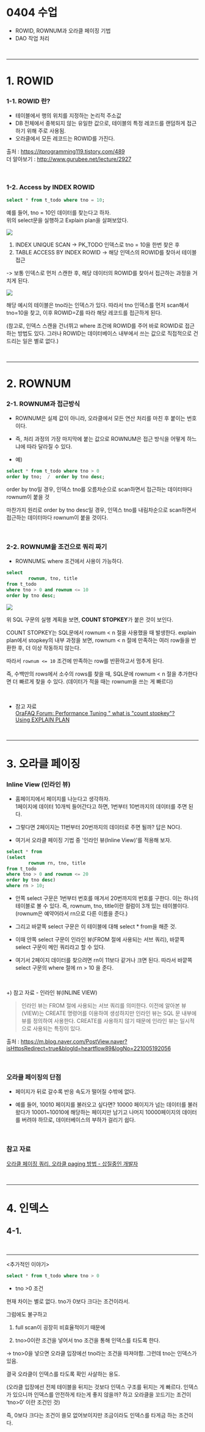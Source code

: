 # 0404 수업

- ROWID, ROWNUM과 오라클 페이징 기법
- DAO 작업 처리

<br>

---

# 1. ROWID

### 1-1. ROWID 란?
- 테이블에서 행의 위치를 지정하는 논리적 주소값
- DB 전체에서 중복되지 않는 유일한 값으로, 테이블의 특정 레코드를 랜덤하게 접근하기 위해 주로 사용됨.
- 오라클에서 모든 레코드는 ROWID를 가진다.

출처 : https://itprogramming119.tistory.com/489  
더 알아보기 : http://www.gurubee.net/lecture/2927 

<br>

### 1-2. Access by INDEX ROWID

```SQL
select * from t_todo where tno = 10;
```

예를 들어, tno = 10인 데이터를 찾는다고 하자.   
위의 select문을 실행하고 Explain plan을 살펴보았다.


![](https://s3.us-west-2.amazonaws.com/secure.notion-static.com/bcb6b77c-041d-4079-ad7a-110040dc9e8d/Untitled.png?X-Amz-Algorithm=AWS4-HMAC-SHA256&X-Amz-Content-Sha256=UNSIGNED-PAYLOAD&X-Amz-Credential=AKIAT73L2G45EIPT3X45%2F20220405%2Fus-west-2%2Fs3%2Faws4_request&X-Amz-Date=20220405T143214Z&X-Amz-Expires=86400&X-Amz-Signature=481a27dffd26cc521becce775a2f11c94ec4e439e063b9d7f4d5b4c753cd93c3&X-Amz-SignedHeaders=host&response-content-disposition=filename%20%3D%22Untitled.png%22&x-id=GetObject)

1. INDEX UNIQUE SCAN -> PK_TODO 인덱스로 tno = 10을 한번 찾은 후
2. TABLE ACCESS BY INDEX ROWID -> 해당 인덱스의 ROWID를 찾아서 테이블 접근

-> 보통 인덱스로 먼저 스캔한 후, 해당 데이터의 ROWID를 찾아서 접근하는 과정을 거치게 된다.

![](/Image/0405_1.JPG)

해당 예시의 테이블은 tno라는 인덱스가 있다. 따라서 tno 인덱스를 먼저 scan해서 tno=10을 찾고, 이후 ROWID=Z를 따라 해당 레코드를 접근하게 된다.

(참고로, 인덱스 스캔을 건너뛰고 where 조건에 ROWID를 주어 바로 ROWID로 접근하는 방법도 있다. 그러나 ROWID는 데이터베이스 내부에서 쓰는 값으로 직접적으로 건드리는 일은 별로 없다.)

<br>

---

# 2. ROWNUM

### 2-1. ROWNUM과 접근방식
- ROWNUM은 실제 값이 아니라, 오라클에서 모든 연산 처리를 마친 후 붙이는 번호이다.
- 즉, 처리 과정의 가장 마지막에 붙는 값으로 ROWNUM은 접근 방식을 어떻게 하느냐에 따라 달라질 수 있다.

- 예)

```SQL
select * from t_todo where tno > 0
order by tno;  /  order by tno desc;
```
order by tno일 경우, 인덱스 tno를 오름차순으로 scan하면서 접근하는 데이터마다 rownum이 붙을 것

마찬가지 원리로 order by tno desc일 경우, 인덱스 tno를 내림차순으로 scan하면서 접근하는 데이터마다 rownum이 붙을 것이다.

<br>

### 2-2. ROWNUM을 조건으로 쿼리 짜기

- ROWNUM도 where 조건에서 사용이 가능하다. 

```SQL
select
		rownum, tno, title
from t_todo
where tno > 0 and rownum <= 10
order by tno desc;
```

![](https://s3.us-west-2.amazonaws.com/secure.notion-static.com/d2ecd8fa-a332-42e8-9843-944cf1170534/Untitled.png?X-Amz-Algorithm=AWS4-HMAC-SHA256&X-Amz-Content-Sha256=UNSIGNED-PAYLOAD&X-Amz-Credential=AKIAT73L2G45EIPT3X45%2F20220405%2Fus-west-2%2Fs3%2Faws4_request&X-Amz-Date=20220405T154421Z&X-Amz-Expires=86400&X-Amz-Signature=833ee279e2eb91f6b25e0c0b6cba6517fc91b2a0bdc41a55b610cbbe2ba091ac&X-Amz-SignedHeaders=host&response-content-disposition=filename%20%3D%22Untitled.png%22&x-id=GetObject)

위 SQL 구문의 실행 계획을 보면, **COUNT STOPKEY**가 붙은 것이 보인다.  

COUNT STOPKEY는 SQL문에서 rownum < n 절을 사용했을 때 발생한다. explain plan에서 stopkey의 내부 과정을 보면, rownum < n 절에 만족하는 여러 row들을 반환한 후, 더 이상 작동하지 않는다.  

따라서 ```rownum <= 10``` 조건에 만족하는 row를 반환하고서 멈추게 된다.

즉, 수백만의 rows에서 소수의 rows를 찾을 때, SQL문에 rownum < n 절을 추가한다면 더 빠르게 찾을 수 있다. (데이터가 적을 때는 rownum을 쓰는 게 빠르다)

<br>

+ 참고 자료  
[OraFAQ Forum: Performance Tuning " what is "count stopkey"?](http://www.orafaq.com/forum/t/139410/)  
[Using EXPLAIN PLAN](https://docs.oracle.com/cd/B19306_01/server.102/b14211/ex_plan.htm#g42231)

<br>

---


# 3. 오라클 페이징 


### Inline View (인라인 뷰)

- 홈페이지에서 페이지를 나눈다고 생각하자.  
1페이지에 데이터 10개씩 들어간다고 하면, 1번부터 10번까지의 데이터를 주면 된다.

- 그렇다면 2페이지는 11번부터 20번까지의 데이터로 주면 될까?   답은 NO다.

- 여기서 오라클 페이징 기법 중 '인라인 뷰(Inline View)'를 적용해 보자.


```sql
select * from
(select
		rownum rn, tno, title
from t_todo
where tno > 0 and rownum <= 20
order by tno desc)
where rn > 10;

```

- 안쪽 select 구문은 1번부터 번호를 매겨서 20번까지의 번호를 구한다. 이는 하나의 테이블로 볼 수 있다. 즉, rownum, tno, title이란 컬럼이 3개 있는 테이블이다. (rownum은 예약어라서 rn으로 다른 이름을 준다.)

- 그리고 바깥쪽 select 구문은 이 테이블에 대해 select * from을 해준 것. 

- 이때 안쪽 select 구문이 인라인 뷰(FROM 절에 사용되는 서브 쿼리), 바깥쪽 select 구문이 메인 쿼리라고 할 수 있다.

- 여기서 2페이지 데이터를 찾으려면 rn이 11보다 같거나 크면 된다.
따라서 바깥쪽 select 구문의 where 절에 rn > 10 을 준다.

<br>

+) 참고 자료 - 인라인 뷰(INLINE VIEW)  
> 인라인 뷰는 FROM 절에 사용되는 서브 쿼리를 의미한다. 이전에 알아본 뷰(VIEW)는 CREATE 명령어를 이용하여 생성하지만 인라인 뷰는 SQL 문 내부에 뷰를 정의하여 사용한다. CREATE를 사용하지 않기 때문에 인라인 뷰는 일시적으로 사용되는 특징이 있다.

출처 : https://m.blog.naver.com/PostView.naver?isHttpsRedirect=true&blogId=heartflow89&logNo=221005192056

<br>

### 오라클 페이징의 단점

- 페이지가 뒤로 갈수록 반응 속도가 떨어질 수밖에 없다.

- 예를 들어, 10010 페이지를 불러오고 싶다면? 10000 페이지가 넘는 데이터를 불러왔다가 10001~10010에 해당하는 페이지만 남기고 나머지 10000페이지의 데이터를 버려야 하므로, 데이터베이스의 부하가 걸리기 쉽다.

<br>

### 참고 자료

[오라클 페이징 쿼리, 오라클 paging 방법 - 삽질중인 개발자](https://programmer93.tistory.com/4)


<br>

--- 
# 4. 인덱스

## 4-1. 







<br>


---

<추가적인 이야기>

```SQL
select * from t_todo where tno > 0
```

- tno >0  조건

현재 차이는 별로 없다. tno가 0보다 크다는 조건이라서.

그럼에도 불구하고 
1. full scan이 굉장히 비효율적이기 때문에

1. tno>0이란 조건을 넣어서 tno 조건을 통해 인덱스를 타도록 한다.

→ tno>0을 넣으면 오라클 입장에선 tno라는 조건을 따져야함. 그런데 tno는 인덱스가 있음.

결국 오라클이 인덱스를 타도록 확인 사살하는 용도.

(오라클 입장에선 전체 테이블을 뒤지는 것보다 인덱스 구조를 뒤지는 게 빠르다. 인덱스가 있으니까 인덱스를 안전하게 타는게 좋지 않을까? 하고 오라클을 꼬드기는 조건이 ‘tno>0’ 이란 조건인 것)

즉, 0보다 크다는 조건이 쓸모 없어보이지만 조금이라도 인덱스를 타게금 하는 조건이다.
